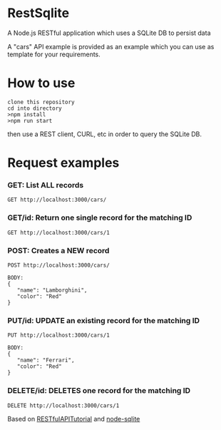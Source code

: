 # RestSqlite
A Node.js RESTful application which uses a SQLite DB to persist data

A "cars" API example is provided as an example which you can use as template for your requirements.

# How to use

```
clone this repository
cd into directory
>npm install
>npm run start
```
then use a REST client, CURL, etc in order to query the SQLite DB.

# Request examples

### GET: List ALL records
```
GET http://localhost:3000/cars/
```

### GET/id: Return one single record for the matching ID
```
GET http://localhost:3000/cars/1
```

### POST: Creates a NEW record
```
POST http://localhost:3000/cars/

BODY: 
{
   "name": "Lamborghini",
   "color": "Red"
}
```

### PUT/id: UPDATE an existing record for the matching ID

```
PUT http://localhost:3000/cars/1

BODY: 
{
   "name": "Ferrari",
   "color": "Red"
}
```

### DELETE/id: DELETES one record for the matching ID
```
DELETE http://localhost:3000/cars/1
```


Based on [RESTfulAPITutorial](https://github.com/generalgmt/RESTfulAPITutorial) and [node-sqlite](https://github.com/codeforgeek/node-sqlite)


